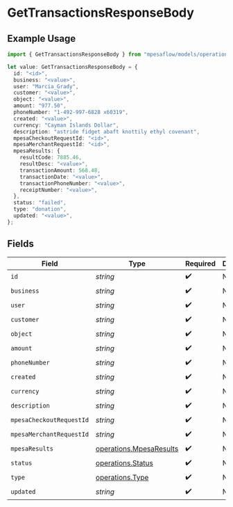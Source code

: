 # GetTransactionsResponseBody

## Example Usage

```typescript
import { GetTransactionsResponseBody } from "mpesaflow/models/operations";

let value: GetTransactionsResponseBody = {
  id: "<id>",
  business: "<value>",
  user: "Marcia_Grady",
  customer: "<value>",
  object: "<value>",
  amount: "977.50",
  phoneNumber: "1-492-997-6828 x60319",
  created: "<value>",
  currency: "Cayman Islands Dollar",
  description: "astride fidget abaft knottily ethyl covenant",
  mpesaCheckoutRequestId: "<id>",
  mpesaMerchantRequestId: "<id>",
  mpesaResults: {
    resultCode: 7885.46,
    resultDesc: "<value>",
    transactionAmount: 568.48,
    transactionDate: "<value>",
    transactionPhoneNumber: "<value>",
    receiptNumber: "<value>",
  },
  status: "failed",
  type: "donation",
  updated: "<value>",
};
```

## Fields

| Field                                                              | Type                                                               | Required                                                           | Description                                                        |
| ------------------------------------------------------------------ | ------------------------------------------------------------------ | ------------------------------------------------------------------ | ------------------------------------------------------------------ |
| `id`                                                               | *string*                                                           | :heavy_check_mark:                                                 | N/A                                                                |
| `business`                                                         | *string*                                                           | :heavy_check_mark:                                                 | N/A                                                                |
| `user`                                                             | *string*                                                           | :heavy_check_mark:                                                 | N/A                                                                |
| `customer`                                                         | *string*                                                           | :heavy_check_mark:                                                 | N/A                                                                |
| `object`                                                           | *string*                                                           | :heavy_check_mark:                                                 | N/A                                                                |
| `amount`                                                           | *string*                                                           | :heavy_check_mark:                                                 | N/A                                                                |
| `phoneNumber`                                                      | *string*                                                           | :heavy_check_mark:                                                 | N/A                                                                |
| `created`                                                          | *string*                                                           | :heavy_check_mark:                                                 | N/A                                                                |
| `currency`                                                         | *string*                                                           | :heavy_check_mark:                                                 | N/A                                                                |
| `description`                                                      | *string*                                                           | :heavy_check_mark:                                                 | N/A                                                                |
| `mpesaCheckoutRequestId`                                           | *string*                                                           | :heavy_check_mark:                                                 | N/A                                                                |
| `mpesaMerchantRequestId`                                           | *string*                                                           | :heavy_check_mark:                                                 | N/A                                                                |
| `mpesaResults`                                                     | [operations.MpesaResults](../../models/operations/mpesaresults.md) | :heavy_check_mark:                                                 | N/A                                                                |
| `status`                                                           | [operations.Status](../../models/operations/status.md)             | :heavy_check_mark:                                                 | N/A                                                                |
| `type`                                                             | [operations.Type](../../models/operations/type.md)                 | :heavy_check_mark:                                                 | N/A                                                                |
| `updated`                                                          | *string*                                                           | :heavy_check_mark:                                                 | N/A                                                                |